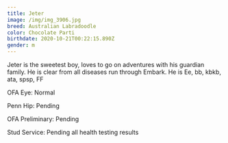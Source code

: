 ```yaml
---
title: Jeter
image: /img/img_3906.jpg
breed: Australian Labradoodle
color: Chocolate Parti
birthdate: 2020-10-21T00:22:15.890Z
gender: m
---
```

Jeter is the sweetest boy, loves to go on adventures with his guardian family. He is clear from all diseases run through Embark. He is Ee, bb, kbkb, ata, spsp, FF



OFA Eye: Normal

Penn Hip: Pending

OFA Preliminary: Pending

Stud Service: Pending all health testing results